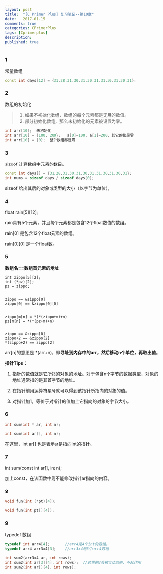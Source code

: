 ```yaml
---
layout: post
title:  "[C Primer Plus] 复习笔记--第10章"
date:   2017-01-15
comments: true
categories: CPrimerPlus
tags: [Cprimerplus]
description:
published: true
---
```


### 1

常量数组

```cpp
const int days[12] = {31,28,31,30,31,30,31,31,30,31,30,31};
```

### 2

数组的初始化

> 1. 如果不初始化数组，数组的每个元素都是无用的数值。
> 2. 部分初始化数组，那么未初始化的元素被设置为零。

```cpp
int arr[10];  未初始化
int arr[10] = {100, 200};   a[0]=100, a[1]=200, 其它的都是零
int arr[10] = {0};  整个数组都是零
```

### 3

sizeof 计算数组中元素的数目。

```cpp
const int days[] = {31,28,31,30,31,30,31,31,30,31,30,31};
int nums = sizeof days / sizeof days[0];
```

sizeof 给出其后的对象或类型的大小（以字节为单位）。

### 4

float rain[5][12];

rain具有5个元素，并且每个元素都是包含12个float数值的数组。

rain[0] 是包含12个float元素的数组。

rain[0][0]  是一个float数。


### 5

**数组名==数组首元素的地址**

```
int zippo[5][2];
int (*pz)[2];
pz = zippo;


zippo == &zippo[0]
zippo[0] == &zippo[0][0]


zippo[m[n] = *(*(zippo+m)+n)
pz[m[n] = *(*(pz+m)+n)


zippo == &zippo[0]
zippo+2 == &zippo[2]
*(zippo+2) == zippo[2]
```

arr[n]的意思是 *(arr+n)，即**寻址到内存中的arr，然后移动n个单位，再取出值**。


**指针Tips：**

1. 指针的数值就是它所指的对象的地址。对于包含n个字节的数据类型，对象的地址通常指的是其首字节的地址。

2. 在指针前用运算符星号就可以得到该指针所指向的对象的值。

3. 对指针加1，等价于对指针的值加上它指向的对象的字节大小。


### 6

```cpp
int sum(int * ar, int n);

int sum(int ar[], int n);
```

在这里，int ar[] 也是表示ar是指向int的指针。


### 7

int sum(const int ar[], int n);

加上const，在该函数中则不能修改指针ar指向的内容。


### 8

```cpp
void fun(int (*pt)[4]);

void fun(int pt[][4]);
```


### 9

typedef 数组 

```cpp
typedef int arr4[4];       //arr4是4个int的数组。
typedef arr4 arr3x4[3];    //arr3x4是3个arr4数组

int sum2(arr3x4 ar, int rows);
int sum2(int ar[3][4], int rows);  //这里的3会被自动忽略，不起作用
int sum2(int ar[][4], int rows);
```

